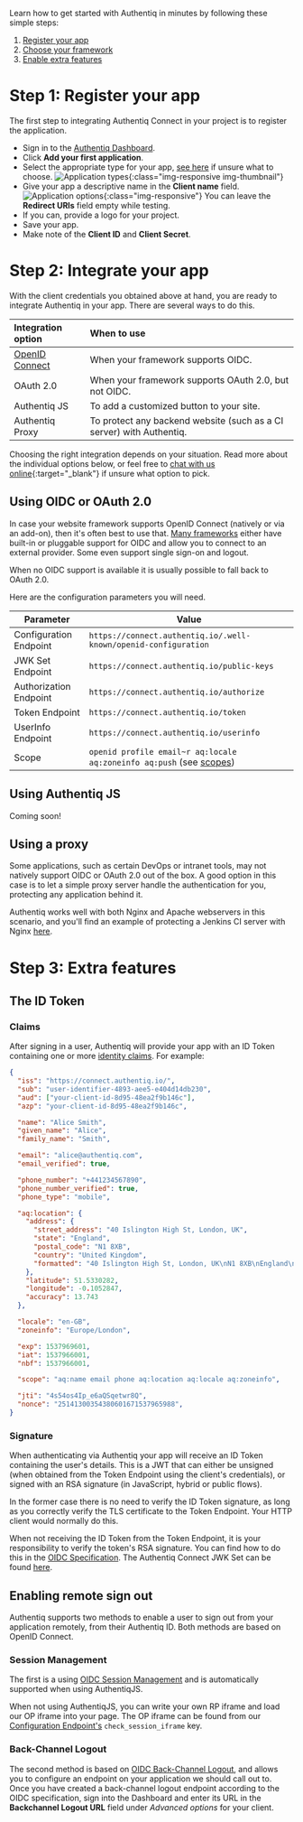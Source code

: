 Learn how to get started with Authentiq in minutes by following these simple steps:

1. [Register your app](#step-1-register-your-app)
2. [Choose your framework](#step-2-integrate-your-app)
3. [Enable extra features](#step-3-extra-features)

# Step 1: Register your app

The first step to integrating Authentiq Connect in your project is to register the application.

- Sign in to the [Authentiq Dashboard](https://dashboard.authentiq.com/).
- Click **Add your first application**.
- Select the appropriate type for your app, [see here](faq.md#application-types) if unsure what to choose.
  ![Application types](images/dashboard-new-client-type.png "Choose app type"){:class="img-responsive img-thumbnail"}
- Give your app a descriptive name in the **Client name** field.
  ![Application options](images/dashboard-new-client-options.png "Provide application details"){:class="img-responsive"}
  You can leave the **Redirect URIs** field empty while testing.
- If you can, provide a logo for your project.
- Save your app.
- Make note of the **Client ID** and **Client Secret**.

# Step 2: Integrate your app

With the client credentials you obtained above at hand, you are ready to integrate Authentiq in your app. There are several ways to do this.

**Integration option** | **When to use**
:--------------------- | :--------------
[OpenID Connect](#using-openid-connect-or-oauth-20) | When your framework supports OIDC.
OAuth 2.0 | When your framework supports OAuth 2.0, but not OIDC.
Authentiq JS | To add a customized button to your site.
Authentiq Proxy | To protect any backend website (such as a CI server) with Authentiq.

Choosing the right integration depends on your situation. Read more about the individual options below, or feel free to [chat with us online](https://dashboard.authentiq.com/?utm_source=docs&utm_medium=docs&utm_campaign=get-started-chat){:target="_blank"} if unsure what option to pick.

## Using OIDC or OAuth 2.0

In case your website framework supports OpenID Connect (natively or via an add-on), then it's often best to use that. [Many frameworks](index.md#integrations) either have built-in or pluggable support for OIDC and allow you to connect to an external provider. Some even support single sign-on and logout.

When no OIDC support is available it is usually possible to fall back to OAuth 2.0.

Here are the configuration parameters you will need.

**Parameter** | **Value**
--------------| ---------
Configuration Endpoint | `https://connect.authentiq.io/.well-known/openid-configuration`
JWK Set Endpoint | `https://connect.authentiq.io/public-keys`
Authorization Endpoint | `https://connect.authentiq.io/authorize`
Token Endpoint | `https://connect.authentiq.io/token`
UserInfo Endpoint | `https://connect.authentiq.io/userinfo`
Scope | `openid profile email~r aq:locale aq:zoneinfo aq:push` (see [scopes](index.md#identity-scopes))

## Using Authentiq JS

Coming soon!

## Using a proxy

Some applications, such as certain DevOps or intranet tools, may not natively support OIDC or OAuth 2.0 out of the box. A good option in this case is to let a simple proxy server handle the authentication for you, protecting any application behind it.

Authentiq works well with both Nginx and Apache webservers in this scenario, and you'll find an example of protecting a Jenkins CI server with Nginx [here](https://github.com/AuthentiqID/authentiq-proxy/tree/master/jenkins). 

# Step 3: Extra features
 
## The ID Token

### Claims

After signing in a user, Authentiq will provide your app with an ID Token containing one or more [identity claims](index.md#identity-scopes). For example:

```json
{
  "iss": "https://connect.authentiq.io/",
  "sub": "user-identifier-4893-aee5-e404d14db230",
  "aud": ["your-client-id-8d95-48ea2f9b146c"],
  "azp": "your-client-id-8d95-48ea2f9b146c",

  "name": "Alice Smith",
  "given_name": "Alice",
  "family_name": "Smith",

  "email": "alice@authentiq.com",
  "email_verified": true,

  "phone_number": "+441234567890",
  "phone_number_verified": true,
  "phone_type": "mobile",

  "aq:location": {
    "address": {
      "street_address": "40 Islington High St, London, UK",
      "state": "England",
      "postal_code": "N1 8XB",
      "country": "United Kingdom",
      "formatted": "40 Islington High St, London, UK\nN1 8XB\nEngland\nUnited Kingdom"
    },
    "latitude": 51.5330282,
    "longitude": -0.1052847,
    "accuracy": 13.743
  },

  "locale": "en-GB",
  "zoneinfo": "Europe/London",

  "exp": 1537969601,
  "iat": 1537966001,
  "nbf": 1537966001,

  "scope": "aq:name email phone aq:location aq:locale aq:zoneinfo",

  "jti": "4s54os4Ip_e6aQSqetwr8Q",
  "nonce": "25141300354380601671537965988",
}
```

### Signature

When authenticating via Authentiq your app will receive an ID Token containing the user's details. This is a JWT that can either be unsigned (when obtained from the Token Endpoint using the client's credentials), or signed with an RSA signature (in JavaScript, hybrid or public flows).

In the former case there is no need to verify the ID Token signature, as long as you correctly verify the TLS certificate to the Token Endpoint. Your HTTP client would normally do this.

When not receiving the ID Token from the Token Endpoint, it is your responsibility to verify the token's RSA signature. You can find how to do this in the [OIDC Specification](https://openid.net/specs/openid-connect-core-1_0.html#ImplicitIDTValidation). The Authentiq Connect JWK Set can be found [here](https://connect.authentiq.io/public-keys).

## Enabling remote sign out

Authentiq supports two methods to enable a user to sign out from your application remotely, from their Authentiq ID. Both methods are based on OpenID Connect.

### Session Management

The first is a using [OIDC Session Management](https://openid.net/specs/openid-connect-session-1_0.html) and is automatically supported when using AuthentiqJS.

When not using AuthentiqJS, you can write your own RP iframe and load our OP iframe into your page. The OP iframe can be found from our [Configuration Endpoint's](https://connect.authentiq.io/.well-known/openid-configuration) `check_session_iframe` key.

### Back-Channel Logout

The second method is based on [OIDC Back-Channel Logout](https://openid.net/specs/openid-connect-backchannel-1_0.html), and allows you to configure an endpoint on your application we should call out to. Once you have created a back-channel logout endpoint according to the OIDC specification, sign into the Dashboard and enter its URL in the **Backchannel Logout URL** field under *Advanced options* for your client.

